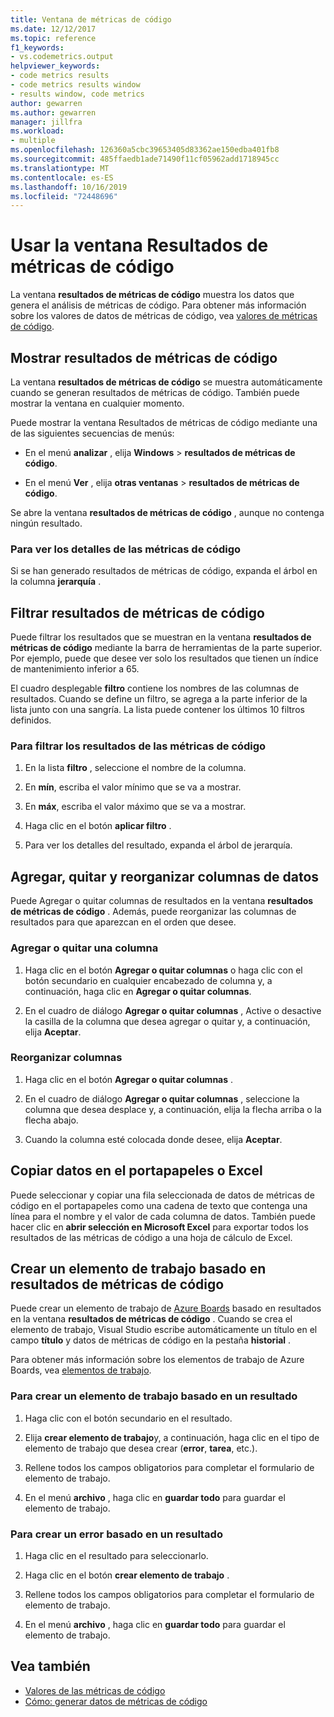 ```yaml
---
title: Ventana de métricas de código
ms.date: 12/12/2017
ms.topic: reference
f1_keywords:
- vs.codemetrics.output
helpviewer_keywords:
- code metrics results
- code metrics results window
- results window, code metrics
author: gewarren
ms.author: gewarren
manager: jillfra
ms.workload:
- multiple
ms.openlocfilehash: 126360a5cbc39653405d83362ae150edba401fb8
ms.sourcegitcommit: 485ffaedb1ade71490f11cf05962add1718945cc
ms.translationtype: MT
ms.contentlocale: es-ES
ms.lasthandoff: 10/16/2019
ms.locfileid: "72448696"
---
```

# <a name="use-the-code-metrics-results-window"></a>Usar la ventana Resultados de métricas de código

La ventana **resultados de métricas de código** muestra los datos que genera el análisis de métricas de código. Para obtener más información sobre los valores de datos de métricas de código, vea [valores de métricas de código](../code-quality/code-metrics-values.md).

## <a name="display-code-metrics-results"></a>Mostrar resultados de métricas de código

La ventana **resultados de métricas de código** se muestra automáticamente cuando se generan resultados de métricas de código. También puede mostrar la ventana en cualquier momento.

Puede mostrar la ventana Resultados de métricas de código mediante una de las siguientes secuencias de menús:

- En el menú **analizar** , elija **Windows**  > **resultados de métricas de código**.

- En el menú **Ver** , elija **otras ventanas**  > **resultados de métricas de código**.

Se abre la ventana **resultados de métricas de código** , aunque no contenga ningún resultado.

### <a name="to-view-code-metrics-details"></a>Para ver los detalles de las métricas de código

Si se han generado resultados de métricas de código, expanda el árbol en la columna **jerarquía** .

## <a name="filter-code-metrics-results"></a>Filtrar resultados de métricas de código

Puede filtrar los resultados que se muestran en la ventana **resultados de métricas de código** mediante la barra de herramientas de la parte superior. Por ejemplo, puede que desee ver solo los resultados que tienen un índice de mantenimiento inferior a 65.

El cuadro desplegable **filtro** contiene los nombres de las columnas de resultados. Cuando se define un filtro, se agrega a la parte inferior de la lista junto con una sangría. La lista puede contener los últimos 10 filtros definidos.

### <a name="to-filter-the-code-metrics-results"></a>Para filtrar los resultados de las métricas de código

1. En la lista **filtro** , seleccione el nombre de la columna.

2. En **mín**, escriba el valor mínimo que se va a mostrar.

3. En **máx**, escriba el valor máximo que se va a mostrar.

4. Haga clic en el botón **aplicar filtro** .

5. Para ver los detalles del resultado, expanda el árbol de jerarquía.

## <a name="add-remove-and-rearrange-data-columns"></a>Agregar, quitar y reorganizar columnas de datos

Puede Agregar o quitar columnas de resultados en la ventana **resultados de métricas de código** . Además, puede reorganizar las columnas de resultados para que aparezcan en el orden que desee.

### <a name="add-or-remove-a-column"></a>Agregar o quitar una columna

1. Haga clic en el botón **Agregar o quitar columnas** o haga clic con el botón secundario en cualquier encabezado de columna y, a continuación, haga clic en **Agregar o quitar columnas**.

1. En el cuadro de diálogo **Agregar o quitar columnas** , Active o desactive la casilla de la columna que desea agregar o quitar y, a continuación, elija **Aceptar**.

### <a name="rearrange-columns"></a>Reorganizar columnas

1. Haga clic en el botón **Agregar o quitar columnas** .

1. En el cuadro de diálogo **Agregar o quitar columnas** , seleccione la columna que desea desplace y, a continuación, elija la flecha arriba o la flecha abajo.

1. Cuando la columna esté colocada donde desee, elija **Aceptar**.

## <a name="copy-data-to-the-clipboard-or-excel"></a>Copiar datos en el portapapeles o Excel

Puede seleccionar y copiar una fila seleccionada de datos de métricas de código en el portapapeles como una cadena de texto que contenga una línea para el nombre y el valor de cada columna de datos. También puede hacer clic en **abrir selección en Microsoft Excel** para exportar todos los resultados de las métricas de código a una hoja de cálculo de Excel.

## <a name="create-a-work-item-based-on-code-metric-results"></a>Crear un elemento de trabajo basado en resultados de métricas de código

Puede crear un elemento de trabajo de [Azure Boards](/azure/devops/boards/index?view=vsts) basado en resultados en la ventana **resultados de métricas de código** . Cuando se crea el elemento de trabajo, Visual Studio escribe automáticamente un título en el campo **título** y datos de métricas de código en la pestaña **historial** .

Para obtener más información sobre los elementos de trabajo de Azure Boards, vea [elementos de trabajo](/azure/devops/boards/work-items/index?view=vsts).

### <a name="to-create-a-work-item-based-on-a-result"></a>Para crear un elemento de trabajo basado en un resultado

1. Haga clic con el botón secundario en el resultado.

2. Elija **crear elemento de trabajo**y, a continuación, haga clic en el tipo de elemento de trabajo que desea crear (**error**, **tarea**, etc.).

3. Rellene todos los campos obligatorios para completar el formulario de elemento de trabajo.

4. En el menú **archivo** , haga clic en **guardar todo** para guardar el elemento de trabajo.

### <a name="to-create-a-bug-based-on-a-result"></a>Para crear un error basado en un resultado

1. Haga clic en el resultado para seleccionarlo.

2. Haga clic en el botón **crear elemento de trabajo** .

3. Rellene todos los campos obligatorios para completar el formulario de elemento de trabajo.

4. En el menú **archivo** , haga clic en **guardar todo** para guardar el elemento de trabajo.

## <a name="see-also"></a>Vea también

- [Valores de las métricas de código](../code-quality/code-metrics-values.md)
- [Cómo: generar datos de métricas de código](../code-quality/how-to-generate-code-metrics-data.md)
